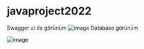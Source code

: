 # javaproject2022
Swagger ui da görünüm
![image](https://user-images.githubusercontent.com/54891239/222427000-fcd20bf7-49ca-43fc-a632-e5a190ac298a.png)
Database görünüm

![image](https://user-images.githubusercontent.com/54891239/222427741-6b91d995-7a63-47b3-b35d-9bda2f2f94a2.png)

